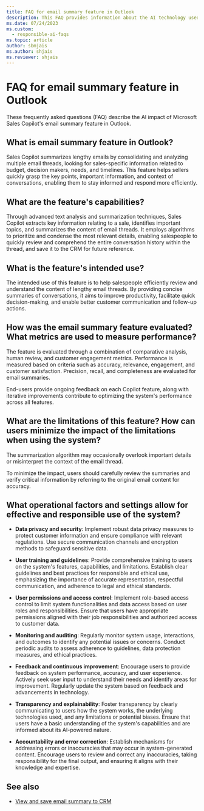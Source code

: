 ```yaml
---
title: FAQ for email summary feature in Outlook
description: This FAQ provides information about the AI technology used in Microsoft Sales Copilot, along with key considerations and details about how AI is used, how it was tested and evaluated, and any specific limitations.
ms.date: 07/24/2023
ms.custom: 
  - responsible-ai-faqs
ms.topic: article
author: sbmjais
ms.author: shjais
ms.reviewer: shjais
---
```


# FAQ for email summary feature in Outlook

These frequently asked questions (FAQ) describe the AI impact of Microsoft Sales Copilot's email summary feature in Outlook.

## What is email summary feature in Outlook?

Sales Copilot summarizes lengthy emails by consolidating and analyzing multiple email threads, looking for sales-specific information related to budget, decision makers, needs, and timelines. This feature helps sellers quickly grasp the key points, important information, and context of conversations, enabling them to stay informed and respond more efficiently.

## What are the feature's capabilities?

Through advanced text analysis and summarization techniques, Sales Copilot extracts key information relating to a sale, identifies important topics, and summarizes the content of email threads. It employs algorithms to prioritize and condense the most relevant details, enabling salespeople to quickly review and comprehend the entire conversation history within the thread, and save it to the CRM for future reference.

## What is the feature's intended use?

The intended use of this feature is to help salespeople efficiently review and understand the content of lengthy email threads. By providing concise summaries of conversations, it aims to improve productivity, facilitate quick decision-making, and enable better customer communication and follow-up actions.

## How was the email summary feature evaluated? What metrics are used to measure performance?

The feature is evaluated through a combination of comparative analysis, human review, and customer engagement metrics. Performance is measured based on criteria such as accuracy, relevance, engagement, and customer satisfaction. Precision, recall, and completeness are evaluated for email summaries.

End-users provide ongoing feedback on each Copilot feature, along with iterative improvements contribute to optimizing the system's performance across all features.

## What are the limitations of this feature? How can users minimize the impact of the limitations when using the system?

The summarization algorithm may occasionally overlook important details or misinterpret the context of the email thread.

To minimize the impact, users should carefully review the summaries and verify critical information by referring to the original email content for accuracy.

## What operational factors and settings allow for effective and responsible use of the system?

- **Data privacy and security**: Implement robust data privacy measures to protect customer information and ensure compliance with relevant regulations. Use secure communication channels and encryption methods to safeguard sensitive data.

- **User training and guidelines**: Provide comprehensive training to users on the system's features, capabilities, and limitations. Establish clear guidelines and best practices for responsible and ethical use, emphasizing the importance of accurate representation, respectful communication, and adherence to legal and ethical standards.

- **User permissions and access control**: Implement role-based access control to limit system functionalities and data access based on user roles and responsibilities. Ensure that users have appropriate permissions aligned with their job responsibilities and authorized access to customer data.

- **Monitoring and auditing**: Regularly monitor system usage, interactions, and outcomes to identify any potential issues or concerns. Conduct periodic audits to assess adherence to guidelines, data protection measures, and ethical practices.

- **Feedback and continuous improvement**: Encourage users to provide feedback on system performance, accuracy, and user experience. Actively seek user input to understand their needs and identify areas for improvement. Regularly update the system based on feedback and advancements in technology.

- **Transparency and explainability**: Foster transparency by clearly communicating to users how the system works, the underlying technologies used, and any limitations or potential biases. Ensure that users have a basic understanding of the system's capabilities and are informed about its AI-powered nature.

- **Accountability and error correction**: Establish mechanisms for addressing errors or inaccuracies that may occur in system-generated content. Encourage users to review and correct any inaccuracies, taking responsibility for the final output, and ensuring it aligns with their knowledge and expertise.


## See also

- [View and save email summary to CRM](https://support.microsoft.com/topic/view-and-save-email-summary-to-crm-7968335e-5c4d-4faf-a57f-5a4ff97ab6d2)
